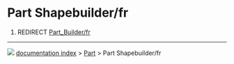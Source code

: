 # Part Shapebuilder/fr
1.  REDIRECT [Part\_Builder/fr](Part_Builder/fr.md)



---
![](images/Right_arrow.png) [documentation index](../README.md) > [Part](Part_Workbench.md) > Part Shapebuilder/fr
